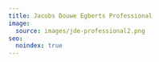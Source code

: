 ```yaml
---
title: Jacobs Douwe Egberts Professional
image:
  source: images/jde-professional2.png
seo:
  noindex: true
---
```

